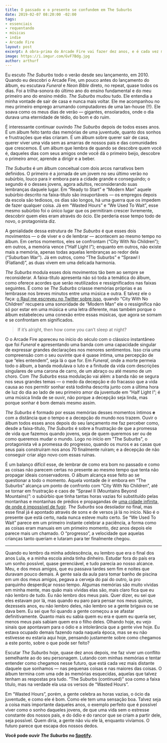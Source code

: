 ```yaml
---
title: O passado e o presente se confundem em The Suburbs
date: 2019-02-07 08:20:00 -02:00
tags:
- essenciais
- requentando
- músicas
- indie
- Arcade Fire
layout: post
excerpt: A obra-prima do Arcade Fire vai fazer dez anos, e é cada vez mais essencial.
image: https://i.imgur.com/GvF7Bdg.jpg
author: arthurf
---
```


Eu escuto _The Suburbs_ todo o verão desde seu lançamento, em 2010. Quando eu descobri o Arcade Fire, um pouco antes do lançamento do álbum, eu escutava _Funeral_ e _Neon Bible_ direto, no repeat, quase todos os dias. Foi a trilha-sonora do último ano do ensino fundamental e do meu primeiro ano do ensino médio. _The Suburbs_ mudou tudo. Ele entendia a minha vontade de sair de casa e nunca mais voltar. Ele me acompanhou no meu primeiro emprego arrumando computadores de uma lan-house (!!). Ele soava como os meus dias de verão — gigantes, ensolarados, onde o dia durava uma eternidade de tédio, do bom e do ruim.

É interessante continuar ouvindo _The Suburbs_ depois de todos esses anos. É um álbum feito tanto das memórias de uma juventude, quanto dos sonhos e frustrações que elas criaram. É um álbum sobre querer sair de casa, querer viver uma vida sem as amarras de nossos pais e das comunidades que crescemos. É um álbum que lembra de quando se descobre quem você é, daqueles dias com seus amigos onde você dá o primeiro beijo, descobre o primeiro amor, aprende a dirigir e a beber.

_The Suburbs_ é um álbum conceitual com dois arcos narrativos bem definidos. O primeiro é a jornada de um jovem no seu último verão no subúrbio, louco para ir embora para a cidade grande e conseguindo; o segundo é o desses jovens, agora adultos, reconsiderando suas lembranças daquele lugar. Em “Ready to Start” e “Modern Man” aquele subúrbio descrito na faixa-título são insuportáveis — os empregos depois da escola são tediosos, os dias são longos, há uma guerra que os impedem de fazer qualquer coisa. Já em “Wasted Hours” e “We Used To Wait”, esse mesmo subúrbio foi o único lugar que os permitiram crescer livremente, descobrir quem eles eram através do ócio. Ele perderia esse tempo todo de novo, o protagonista diz.

A genialidade dessa estrutura de _The Suburbs_ é que esses dois movimentos — o de viver e o de lembrar — acontecem ao mesmo tempo no álbum. Em certos momentos, eles se confrontam (“City With No Children”); em outros, a memória vence (“Half Light I”); enquanto em outros, não existe mais a memória, apenas todas aquelas lembranças ao redor dela (“Suburban War”). Já em outros, como “The Suburbs” e “Sprawl I (Flatland)”, as duas vivem em uma delicada harmonia.

_The Suburbs_ modula esses dois movimentos tão bem ao sempre se reconsiderar. A faixa-título apresenta não só toda a temática do álbum, como oferece acordes que serão reutilizados e ressignificados nas faixas seguintes. É como se _The Suburbs_ criasse memórias próprias e as lembrasse nos breves minutos entre uma música e outra. E talvez ele o faça: [o Raul me escreveu no Twitter sobre isso](https://twitter.com/raulranma/status/1090650926430519296), quando “City With No Children” recupera uma sonoridade de “Modern Man” ele o ressignifica não só por estar em uma música e uma letra diferente, mas também porque o álbum estabeleceu uma conexão entre essas músicas, que agora se somam e se confrontam em significados.

> If it’s alright, then how come you can’t sleep at night?

O o Arcade Fire apareceu no início do século com o clássico instantâneo que foi _Funeral_ e apresentando uma banda com uma capacidade singular de expressar grandes declarações nos menores sentimentos. Isso cria uma compreensão com o seu ouvinte que é quase íntima, uma percepção de que “eles entendem”, seja lá o que for. Em _Funeral_, onde a morte permeia todo o álbum, a banda modulava o luto e a finitude da vida com descrições singulares de uma carona de carro, de um abraço ou até mesmo de um choro. Com _The Suburbs_ essa modulação vai além: a banda não se segura nos seus grandes temas — o medo da decepção e do fracasso que a vida causa ao nos permitir sonhar está todinha descrita junto com a última hora de luz do dia ao lado de seu primeiro amor da juventude em “Half Light I”; é uma música linda de se ouvir, não porque a decepção seja linda, mas porque sonhar é bom demais mesmo assim.

_The Suburbs_ é formado por essas memórias desses momentos íntimos **e** com a distância que o tempo e a decepção do mundo nos trazem. Ouvir o álbum todos esses anos depois do seu lançamento me faz perceber como, desde a faixa-título, _The Suburbs_ é sobre a frustração de que a promessa de vida que fazemos quando jovens, seja de quem queremos ser ou de como queremos mudar o mundo. Logo no início em "The Suburbs", o protagonista vê a promessa do progresso, quando os muros e as casas que seus pais construíram nos anos 70 finalmente ruíram; e a decepção de não conseguir criar algo novo com essas ruínas.

É um balanço difícil esse, de lembrar de como era bom no passado e como as coisas não parecem certas no presente ao mesmo tempo que tenta não propagar ideais conservadores. O álbum alcança esse feito ao se questionar a todo o momento. Aquela vontade de ir embora em “The Suburbs” alcança um ponto de confronto com “City With No Children”, até se tornar em frustração e caos de “Sprawl II (Mountains Beyond Mountains)”: o subúrbio que tinha tantas horas vazias foi substituído pelas montanhas e montanhas de prédios e propagandas de [uma cidade infinita, de onde é impossível de fugir](https://en.wikipedia.org/wiki/Urban_sprawl). _The Suburbs_ soa desolador no final, mas esse final já é apontado através de sons e de versos já lá no início. Não é o presente que está certo, nada nunca esteve muito certo. Se “We Used To Wait” parece em um primeiro instante celebrar a paciência, a forma como as coisas eram manuais em um primeiro momento, dez anos depois ele parece mais um chamado. O “progresso”, a velocidade que aquelas crianças tanto queriam e lutaram para ter finalmente chegou.

---

Quando eu lembro da minha adolescência, eu lembro que era o final dos anos Lula, e a minha escola ainda tinha dinheiro. Estudar fora do país era um sonho possível, quase gerenciável, e tudo parecia ao nosso alcance. Meu, e dos meus amigos, que eu passava tardes sem fim e noites que duravam pouco demais. A gente saía da aula para tomar banho de piscina em um dos meus amigos, pegava a cerveja do pai do outro, ia pro parquinho desperdiçar nosso tempo. Algumas memórias são muito vívidas em minha mente, mas quão mais vívidas elas são, mais claro fica que eu não lembro de tudo. Eu não lembro dos meus pais. Quer dizer, eu sei que eles estavam por lá, mas quando eu paro para pensar nos meus quinze, dezesseis anos, eu não lembro deles, não lembro se a gente brigava ou se dava bem. Eu sei que foi quando a gente começou a se afastar definitivamente. Quanto mais eu sabia quem eu era e quem eu queria ser, menos meus pais sabiam quem era o filho deles. Olhando hoje, eu vejo sinais que apontavam para o ódio e a intolerância que a gente vive hoje. Eu estava ocupado demais fazendo nada naquela época, mas se eu não estivesse eu estaria aqui hoje, pensando justamente sobre como chegamos a este ponto, sobre o que pode ser feito?

Escutar _The Suburbs_ hoje, quase dez anos depois, me faz viver um conflito semelhante ao do seu personagem. Lutando com minhas memórias e tentar entender como chegamos nesse futuro, que está cada vez mais distante daquele que sonhamos — nas pequenas coisas e nas maiores das coisas. O álbum termina com uma ode às memórias esquecidas, aquelas que talvez tenham as respostas pra tudo. “The Suburbs (continued)” soa como a faixa título, mas na verdade ela usa os versos de “Wasted Hours”.

Em “Wasted Hours”, porém, a gente celebra as horas vazias, o ócio da juventude, e como ele é bom. Como ele tem uma sensação boa. Talvez seja a coisa mais importante daqueles anos, o exemplo perfeito que é possível viver como o sonho daqueles jovens, de que uma vida sem o estresse constante dos nossos pais, e do ódio e do rancor que se criam a partir dele, seja possível. Quem diria, a gente não viu ele lá, enquanto vivíamos. O futuro parece que escapa dos nossos dedos.

**Você pode ouvir _The Suburbs_ no [Spotify](https://open.spotify.com/album/3DrgM5X3yX1JP1liNLAOHI?si=WCVwssbiTfSeS1oMc4ai_A).**
